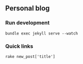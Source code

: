 ## Personal blog

### Run development
`bundle exec jekyll serve --watch`

### Quick links

```rake new_post['title']```
